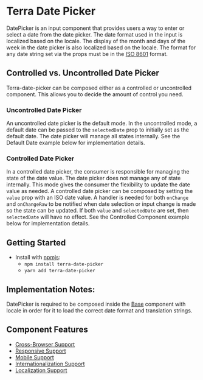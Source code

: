 # Terra Date Picker

DatePicker is an input component that provides users a way to enter or select a date from the date picker. The date format used in the input is localized based on the locale. The display of the month and days of the week in the date picker is also localized based on the locale. The format for any date string set via the props must be in the [ISO 8601](https://en.wikipedia.org/wiki/ISO_8601) format.

## Controlled vs. Uncontrolled Date Picker

Terra-date-picker can be composed either as a controlled or uncontrolled component. This allows you to decide the amount of control you need.

### Uncontrolled Date Picker

An uncontrolled date picker is the default mode. In the uncontrolled mode, a default date can be passed to the `selectedDate` prop to initially set as the default date. The date picker will manage all states internally. See the Default Date example below for implementation details.

### Controlled Date Picker

In a controlled date picker, the consumer is responsible for managing the state of the date value. The date picker does not manage any of state internally. This mode gives the consumer the flexibility to update the date value as needed. A controlled date picker can be composed by setting the `value` prop with an ISO date value. A handler is needed for both `onChange` and `onChangeRaw` to be notified when date selection or input change is made so the state can be updated. If both `value` and `selectedDate` are set, then `selectedDate` will have no effect. See the Controlled Component example below for implementation details.

## Getting Started

- Install with [npmjs](https://www.npmjs.com):
  - `npm install terra-date-picker`
  - `yarn add terra-date-picker`


## Implementation Notes:
DatePicker is required to be composed inside the [Base](https://github.com/cerner/terra-core/tree/master/packages/terra-base/docs) component with locale in order for it to load the correct date format and translation strings.

## Component Features
* [Cross-Browser Support](https://github.com/cerner/terra-ui/blob/master/src/terra-dev-site/contributing/ComponentStandards.e.contributing.md#cross-browser-support)
* [Responsive Support](https://github.com/cerner/terra-ui/blob/master/src/terra-dev-site/contributing/ComponentStandards.e.contributing.md#responsive-support)
* [Mobile Support](https://github.com/cerner/terra-ui/blob/master/src/terra-dev-site/contributing/ComponentStandards.e.contributing.md#mobile-support)
* [Internationalization Support](https://github.com/cerner/terra-ui/blob/master/src/terra-dev-site/contributing/ComponentStandards.e.contributing.md#internationalization-i18n-support)
* [Localization Support](https://github.com/cerner/terra-ui/blob/master/src/terra-dev-site/contributing/ComponentStandards.e.contributing.md#internationalization-i18n-support)
